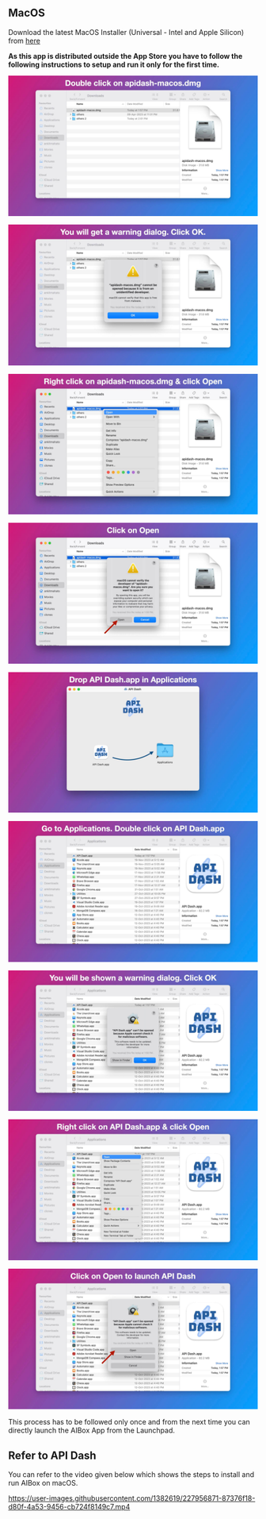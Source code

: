 ## MacOS

Download the latest MacOS Installer (Universal - Intel and Apple Silicon) from [here](https://github.com/muzipiao/aibox/releases/latest)

**As this app is distributed outside the App Store you have to follow the following instructions to setup and run it only for the first time.**

![installation 001](./src/assets/install/en/installation1.jpeg)

![installation 002](./src/assets/install/en/installation2.jpeg)

![installation 003](./src/assets/install/en/installation3.jpeg)

![installation 004](./src/assets/install/en/installation4.jpeg)

![installation 005](./src/assets/install/en/installation5.jpeg)

![installation 006](./src/assets/install/en/installation6.jpeg)

![installation 007](./src/assets/install/en/installation7.jpeg)

![installation 008](./src/assets/install/en/installation8.jpeg)

![installation 009](./src/assets/install/en/installation9.jpeg)


This process has to be followed only once and from the next time you can directly launch the AIBox App from the Launchpad.

## Refer to API Dash

You can refer to the video given below which shows the steps to install and run AIBox on macOS.

https://user-images.githubusercontent.com/1382619/227956871-87376f18-d80f-4a53-9456-cb724f8149c7.mp4
